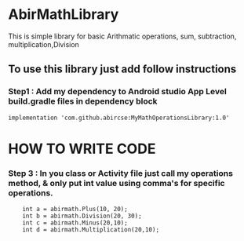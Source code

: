 # AbirMathLibrary
This is simple library for basic Arithmatic operations, sum, subtraction, multiplication,Division

## To use this library just add follow instructions

### Step1 : Add my dependency to Android studio App Level build.gradle files in dependency block

    implementation 'com.github.abircse:MyMathOperationsLibrary:1.0'

# HOW TO WRITE CODE
### Step 3 : In you class or Activity file just call my operations method, & only put int value using comma's for specific operations.
      
  
        int a = abirmath.Plus(10, 20);
        int b = abirmath.Division(20, 30);
        int c = abirmath.Minus(20,10);
        int d = abirmath.Multiplication(20,10);

